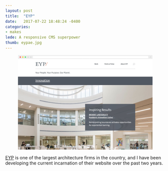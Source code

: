 ```yaml
---
layout: post
title:  "EYP"
date:   2017-07-22 18:48:24 -0400
categories:
- makes
lede: A responsive CMS superpower
thumb: eypae.jpg
---
```



<figure class="left">
	<img src="/assets/img/work/thumbs/eypae.jpg">
</figure>

<a href="http://www.eypae.com">EYP</a> is one of the largest architecture firms in the country, and I have been developing the current incarnation of their website over the past two years.